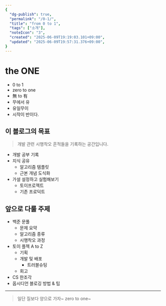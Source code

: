 ```yaml
---
{
  "dg-publish": true,
  "permalink": "/0-1/",
  "title": "from 0 to 1",
  "tags": ["소개"],
  "noteIcon": "3",
  "created": "2025-06-09T19:19:03.101+09:00",
  "updated": "2025-06-09T19:57:31.376+09:00",
}
---
```


# the ONE

- 0 to 1
- zero to one
- 無 to 有
- 무에서 유
- 유일무이
- 시작이 반이다.

## 이 블로그의 목표

> 개발 관련 시행착오 흔적들을 기록하는 공간입니다.

- 개발 공부 기록
- 지식 공유
  - 알고리즘 템플릿
  - 근본 개념 도식화
- 가설 설정하고 실험해보기
  - 토이프로젝트
  - 기존 프로덕트

## 앞으로 다룰 주제

- 백준 문풀
  - 문제 요약
  - 알고리즘 종류
  - 시행착오 과정
- 토이 플젝 A to Z
  - 기획
  - 개발 및 배포
    - 트러블슈팅
  - 회고
- CS 한조각
- 옵시디언 블로깅 방법 & 팁

---

> 일단 질보다 양으로 가자~ zero to one~
